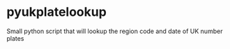pyukplatelookup
===============

Small python script that will lookup the region code and date of UK number plates